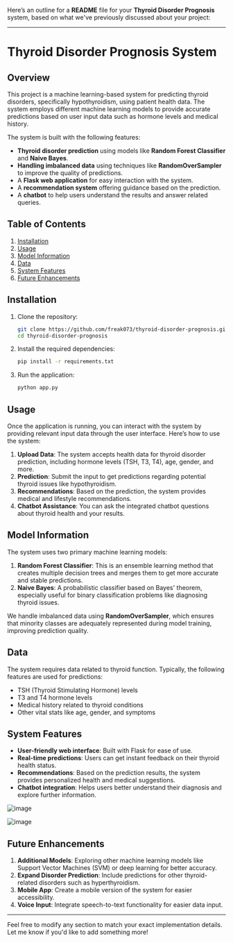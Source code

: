 Here’s an outline for a **README** file for your **Thyroid Disorder Prognosis** system, based on what we've previously discussed about your project:

---

# Thyroid Disorder Prognosis System

## Overview
This project is a machine learning-based system for predicting thyroid disorders, specifically hypothyroidism, using patient health data. The system employs different machine learning models to provide accurate predictions based on user input data such as hormone levels and medical history.

The system is built with the following features:
- **Thyroid disorder prediction** using models like **Random Forest Classifier** and **Naive Bayes**.
- **Handling imbalanced data** using techniques like **RandomOverSampler** to improve the quality of predictions.
- A **Flask web application** for easy interaction with the system.
- A **recommendation system** offering guidance based on the prediction.
- A **chatbot** to help users understand the results and answer related queries.

## Table of Contents
1. [Installation](#installation)
2. [Usage](#usage)
3. [Model Information](#model-information)
4. [Data](#data)
5. [System Features](#system-features)
6. [Future Enhancements](#future-enhancements)

## Installation
1. Clone the repository:

    ```bash
    git clone https://github.com/freak073/thyroid-disorder-prognosis.git
    cd thyroid-disorder-prognosis
    ```

2. Install the required dependencies:

    ```bash
    pip install -r requirements.txt
    ```

3. Run the application:

    ```bash
    python app.py
    ```

## Usage
Once the application is running, you can interact with the system by providing relevant input data through the user interface. Here’s how to use the system:

1. **Upload Data**: The system accepts health data for thyroid disorder prediction, including hormone levels (TSH, T3, T4), age, gender, and more.
2. **Prediction**: Submit the input to get predictions regarding potential thyroid issues like hypothyroidism.
3. **Recommendations**: Based on the prediction, the system provides medical and lifestyle recommendations.
4. **Chatbot Assistance**: You can ask the integrated chatbot questions about thyroid health and your results.

## Model Information
The system uses two primary machine learning models:
1. **Random Forest Classifier**: This is an ensemble learning method that creates multiple decision trees and merges them to get more accurate and stable predictions.
2. **Naive Bayes**: A probabilistic classifier based on Bayes' theorem, especially useful for binary classification problems like diagnosing thyroid issues.

We handle imbalanced data using **RandomOverSampler**, which ensures that minority classes are adequately represented during model training, improving prediction quality.

## Data
The system requires data related to thyroid function. Typically, the following features are used for predictions:
- TSH (Thyroid Stimulating Hormone) levels
- T3 and T4 hormone levels
- Medical history related to thyroid conditions
- Other vital stats like age, gender, and symptoms

## System Features
- **User-friendly web interface**: Built with Flask for ease of use.
- **Real-time predictions**: Users can get instant feedback on their thyroid health status.
- **Recommendations**: Based on the prediction results, the system provides personalized health and medical suggestions.
- **Chatbot integration**: Helps users better understand their diagnosis and explore further information.

![image](https://github.com/user-attachments/assets/8f1e3bc1-82e5-4842-a972-4ac50c986d25)

![image](https://github.com/user-attachments/assets/087e4301-a089-4a30-b293-93ae47a45090)


## Future Enhancements
1. **Additional Models**: Exploring other machine learning models like Support Vector Machines (SVM) or deep learning for better accuracy.
2. **Expand Disorder Prediction**: Include predictions for other thyroid-related disorders such as hyperthyroidism.
3. **Mobile App**: Create a mobile version of the system for easier accessibility.
4. **Voice Input**: Integrate speech-to-text functionality for easier data input.

---

Feel free to modify any section to match your exact implementation details. Let me know if you'd like to add something more!
